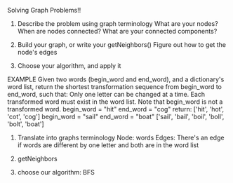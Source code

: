 Solving Graph Problems!!

1. Describe the problem using graph terminology
   What are your nodes?
   When are nodes connected?
   What are your connected components?

2. Build your graph, or write your getNeighbors()
   Figure out how to get the node's edges

3. Choose your algorithm, and apply it

EXAMPLE
Given two words (begin_word and end_word), and a dictionary's word list,
return the shortest transformation sequence from begin_word to end_word, such that:
Only one letter can be changed at a time.
Each transformed word must exist in the word list. Note that begin_word is not a transformed word.
begin_word = "hit"
end_word = "cog"
return: ['hit', 'hot', 'cot', 'cog']
begin_word = "sail"
end_word = "boat"
['sail', 'bail', 'boil', 'boll', 'bolt', 'boat']

1. Translate into graphs terminology
   Node: words
   Edges: There's an edge if words are different by one letter and both are in the word list

2. getNeighbors

3. choose our algorithm: BFS
